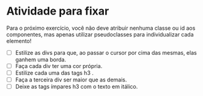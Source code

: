 # Atividade para fixar

Para o próximo exercício, você não deve atribuir nenhuma classe ou id aos componentes, mas apenas utilizar pseudoclasses para individualizar cada elemento!

- [ ] Estilize as divs para que, ao passar o cursor por cima das mesmas, elas ganhem uma borda.
- [ ] Faça cada div ter uma cor própria.
- [ ] Estilize cada uma das tags h3 .
- [ ] Faça a terceira div ser maior que as demais.
- [ ] Deixe as tags ímpares h3 com o texto em itálico.
